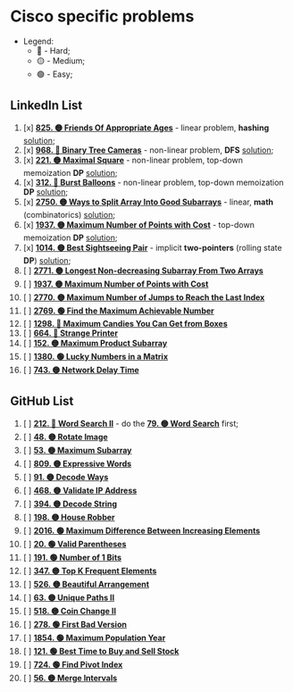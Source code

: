 # Cisco specific problems

- Legend:
  - 🔴 - Hard;
  - 🟡 - Medium;
  - 🟢 - Easy;

## LinkedIn List

1. [x] [**825. 🟡 Friends Of Appropriate Ages**](https://leetcode.com/problems/friends-of-appropriate-ages/description/) - linear problem, **hashing** [solution](./1FriendsOfAppropriateAges.py);
2. [x] [**968. 🔴 Binary Tree Cameras**](https://leetcode.com/problems/binary-tree-cameras/description/) - non-linear problem, **DFS** [solution](./2BinaryTreeCameras.py);
3. [x] [**221. 🟡 Maximal Square**](https://leetcode.com/problems/maximal-square/description/) - non-linear problem, top-down memoization **DP** [solution](./3MaximalSquare.py);
4. [x] [**312. 🔴 Burst Balloons**](https://leetcode.com/problems/burst-balloons/description/) - non-linear problem, top-down memoization **DP** [solution](./4BurstBaloons.py);
5. [x] [**2750. 🟡 Ways to Split Array Into Good Subarrays**](https://leetcode.com/problems/ways-to-split-array-into-good-subarrays/description/) - linear, **math** (combinatorics) [solution](./5WaysToSplitArrayIntoGoodSubarrays.py);
6. [x] [**1937. 🟡 Maximum Number of Points with Cost**](https://leetcode.com/problems/maximum-number-of-points-with-cost/description/) - top-down memoization **DP** [solution](./6MaximumNumberOfPointsWithCost.py);
7. [x] [**1014. 🟡 Best Sightseeing Pair**](https://leetcode.com/problems/best-sightseeing-pair/description/) - implicit **two-pointers** (rolling state **DP**) [solution](./7BestSightseeingPair.py);
8. [ ] [**2771. 🟡 Longest Non-decreasing Subarray From Two Arrays**](https://leetcode.com/problems/longest-non-decreasing-subarray-from-two-arrays/description/)
9. [ ] [**1937. 🟡 Maximum Number of Points with Cost**](https://leetcode.com/problems/maximum-number-of-points-with-cost/description/)
10. [ ] [**2770. 🟡 Maximum Number of Jumps to Reach the Last Index**](https://leetcode.com/problems/maximum-number-of-jumps-to-reach-the-last-index/description/)
11. [ ] [**2769. 🟢 Find the Maximum Achievable Number**](https://leetcode.com/problems/find-the-maximum-achievable-number/description/)
12. [ ] [**1298. 🔴 Maximum Candies You Can Get from Boxes**](https://leetcode.com/problems/maximum-candies-you-can-get-from-boxes/description/)
13. [ ] [**664. 🔴 Strange Printer**](https://leetcode.com/problems/strange-printer/description/)
14. [ ] [**152. 🟡 Maximum Product Subarray**](https://leetcode.com/problems/maximum-product-subarray/description/)
15. [ ] [**1380. 🟢 Lucky Numbers in a Matrix**](https://leetcode.com/problems/lucky-numbers-in-a-matrix/description/)
16. [ ] [**743. 🟡 Network Delay Time**](https://leetcode.com/problems/network-delay-time/description/)

## GitHub List

1. [ ] [**212. 🔴 Word Search II**](https://leetcode.com/problems/word-search-ii/description/) - do the [**79. 🟡 Word Search**](https://leetcode.com/problems/word-search/description/) first;
2. [ ] [**48. 🟡 Rotate Image**](https://leetcode.com/problems/rotate-image/description/)
3. [ ] [**53. 🟡 Maximum Subarray**](https://leetcode.com/problems/maximum-subarray/description/)
4. [ ] [**809. 🟡 Expressive Words**](https://leetcode.com/problems/expressive-words/description/)
5. [ ] [**91. 🟡 Decode Ways**](https://leetcode.com/problems/decode-ways/description/)
6. [ ] [**468. 🟡 Validate IP Address**](https://leetcode.com/problems/validate-ip-address/description/)
7. [ ] [**394. 🟡 Decode String**](https://leetcode.com/problems/decode-string/description/)
8. [ ] [**198. 🟡 House Robber**](https://leetcode.com/problems/house-robber/description/)
9. [ ] [**2016. 🟢 Maximum Difference Between Increasing Elements**](https://leetcode.com/problems/maximum-difference-between-increasing-elements/description/)
10. [ ] [**20. 🟢 Valid Parentheses**](https://leetcode.com/problems/valid-parentheses/description/)
11. [ ] [**191. 🟢 Number of 1 Bits**](https://leetcode.com/problems/number-of-1-bits/description/)
12. [ ] [**347. 🟡 Top K Frequent Elements**](https://leetcode.com/problems/top-k-frequent-elements/description/)
13. [ ] [**526. 🟡 Beautiful Arrangement**](https://leetcode.com/problems/beautiful-arrangement/description/)
14. [ ] [**63. 🟡 Unique Paths II**](https://leetcode.com/problems/unique-paths-ii/description/)
15. [ ] [**518. 🟡 Coin Change II**](https://leetcode.com/problems/coin-change-ii/description/)
16. [ ] [**278. 🟢 First Bad Version**](https://leetcode.com/problems/first-bad-version/description/)
17. [ ] [**1854. 🟢 Maximum Population Year**](https://leetcode.com/problems/maximum-population-year/description/)
18. [ ] [**121. 🟢 Best Time to Buy and Sell Stock**](https://leetcode.com/problems/best-time-to-buy-and-sell-stock/description/)
19. [ ] [**724. 🟢 Find Pivot Index**](https://leetcode.com/problems/find-pivot-index/description/)
20. [ ] [**56. 🟡 Merge Intervals**](https://leetcode.com/problems/merge-intervals/description/)
